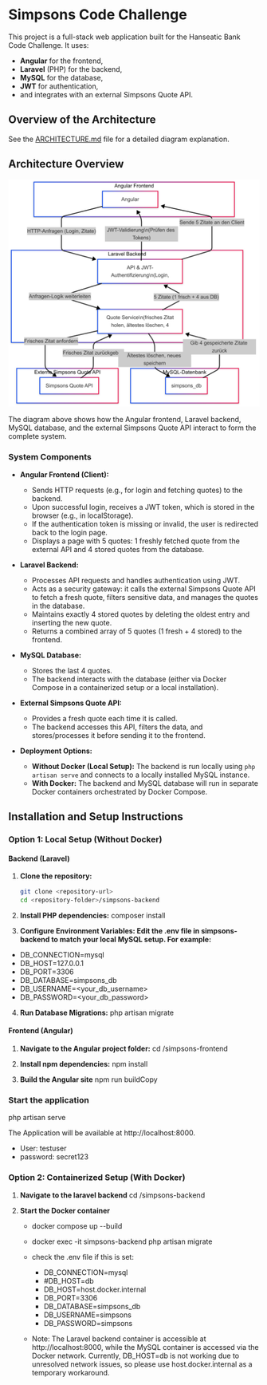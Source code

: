# Simpsons Code Challenge

This project is a full-stack web application built for the Hanseatic Bank Code Challenge. It uses:

- **Angular** for the frontend,
- **Laravel** (PHP) for the backend,
- **MySQL** for the database,
- **JWT** for authentication,
- and integrates with an external Simpsons Quote API.

## Overview of the Architecture

See the [ARCHITECTURE.md](ARCHITECTURE.md) file for a detailed diagram explanation.

## Architecture Overview

![Architecture Diagram](docs/architecture.png)

The diagram above shows how the Angular frontend, Laravel backend, MySQL database, and the external Simpsons Quote API interact to form the complete system.

### System Components

- **Angular Frontend (Client):**

  - Sends HTTP requests (e.g., for login and fetching quotes) to the backend.
  - Upon successful login, receives a JWT token, which is stored in the browser (e.g., in localStorage).
  - If the authentication token is missing or invalid, the user is redirected back to the login page.
  - Displays a page with 5 quotes: 1 freshly fetched quote from the external API and 4 stored quotes from the database.

- **Laravel Backend:**

  - Processes API requests and handles authentication using JWT.
  - Acts as a security gateway: it calls the external Simpsons Quote API to fetch a fresh quote, filters sensitive data, and manages the quotes in the database.
  - Maintains exactly 4 stored quotes by deleting the oldest entry and inserting the new quote.
  - Returns a combined array of 5 quotes (1 fresh + 4 stored) to the frontend.

- **MySQL Database:**

  - Stores the last 4 quotes.
  - The backend interacts with the database (either via Docker Compose in a containerized setup or a local installation).

- **External Simpsons Quote API:**

  - Provides a fresh quote each time it is called.
  - The backend accesses this API, filters the data, and stores/processes it before sending it to the frontend.

- **Deployment Options:**
  - **Without Docker (Local Setup):** The backend is run locally using `php artisan serve` and connects to a locally installed MySQL instance.
  - **With Docker:** The backend and MySQL database will run in separate Docker containers orchestrated by Docker Compose.

## Installation and Setup Instructions

### Option 1: Local Setup (Without Docker)

#### Backend (Laravel)

1. **Clone the repository:**

   ```bash
   git clone <repository-url>
   cd <repository-folder>/simpsons-backend

   ```

2. **Install PHP dependencies:**
   composer install

3. **Configure Environment Variables: Edit the .env file in simpsons-backend to match your local MySQL setup. For example:**

- DB_CONNECTION=mysql
- DB_HOST=127.0.0.1
- DB_PORT=3306
- DB_DATABASE=simpsons_db
- DB_USERNAME=<your_db_username>
- DB_PASSWORD=<your_db_password>

4. **Run Database Migrations:**
   php artisan migrate

#### Frontend (Angular)

1. **Navigate to the Angular project folder:**
   cd <repository-folder>/simpsons-frontend

2. **Install npm dependencies:**
   npm install

3. **Build the Angular site**
   npm run buildCopy

### Start the application

php artisan serve

The Application will be available at http://localhost:8000.

- User: testuser
- password: secret123

### Option 2: Containerized Setup (With Docker)

1. **Navigate to the laravel backend**
   cd <repository-folder>/simpsons-backend

2. **Start the Docker container**

   - docker compose up --build
   - docker exec -it simpsons-backend php artisan migrate
   - check the .env file if this is set:

     - DB_CONNECTION=mysql
     - #DB_HOST=db
     - DB_HOST=host.docker.internal
     - DB_PORT=3306
     - DB_DATABASE=simpsons_db
     - DB_USERNAME=simpsons
     - DB_PASSWORD=simpsons

   - Note: The Laravel backend container is accessible at http://localhost:8000,
     while the MySQL container is accessed via the Docker network. Currently, DB_HOST=db is not working due to unresolved network issues, so please use host.docker.internal as a temporary workaround.
